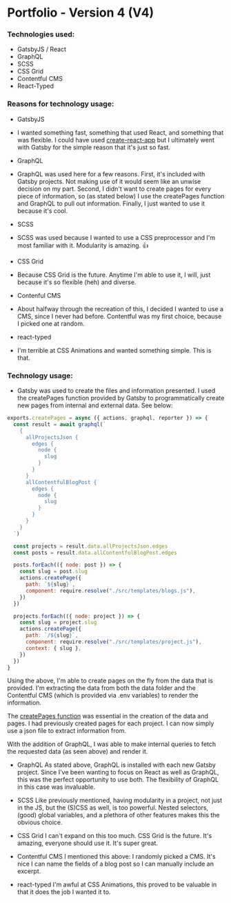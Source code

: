 # Portfolio - Version 4 (V4)

### Technologies used:

- GatsbyJS / React
- GraphQL
- SCSS
- CSS Grid
- Contentful CMS
- React-Typed

### Reasons for technology usage:

- GatsbyJS
- I wanted something fast, something that used React, and something that was flexible. I could have used [create-react-app](https://facebook.github.io/create-react-app/docs/getting-started) but I ultimately went with Gatsby for the simple reason that it's just so fast.

- GraphQL
- GraphQL was used here for a few reasons. First, it's included with Gatsby projects. Not making use of it would seem like an unwise decision on my part. Second, I didn't want to create pages for every piece of information, so (as stated below) I use the createPages function and GraphQL to pull out information. Finally, I just wanted to use it because it's cool.

- SCSS
- SCSS was used because I wanted to use a CSS preprocessor and I'm most familiar with it. Modularity is amazing. :thumbsup:

- CSS Grid
- Because CSS Grid is the future. Anytime I'm able to use it, I will, just because it's so flexible (heh) and diverse.

- Contenful CMS
- About halfway through the recreation of this, I decided I wanted to use a CMS, since I never had before. Contentful was my first choice, because I picked one at random.

- react-typed
- I'm terrible at CSS Animations and wanted something simple. This is that.

### Technology usage:

- Gatsby was used to create the files and information presented. I used the createPages function provided by Gatsby to programmatically create new pages from internal and external data. See below:

```javascript
exports.createPages = async ({ actions, graphql, reporter }) => {
  const result = await graphql(`
    {
      allProjectsJson {
        edges {
          node {
            slug
          }
        }
      }
      allContentfulBlogPost {
        edges {
          node {
            slug
          }
        }
      }
    }
  `)

  const projects = result.data.allProjectsJson.edges
  const posts = result.data.allContentfulBlogPost.edges

  posts.forEach(({ node: post }) => {
    const slug = post.slug
    actions.createPage({
      path: `${slug}`,
      component: require.resolve("./src/templates/blogs.js"),
    })
  })

  projects.forEach(({ node: project }) => {
    const slug = project.slug
    actions.createPage({
      path: `/${slug}`,
      component: require.resolve("./src/templates/project.js"),
      context: { slug },
    })
  })
}
```

Using the above, I'm able to create pages on the fly from the data that is provided. I'm extracting the data from both the data folder and the Contentful CMS (which is provided via .env variables) to render the information.

The [createPages function](https://www.gatsbyjs.org/docs/node-apis/) was essential in the creation of the data and pages. I had previously created pages for each project. I can now simply use a json file to extract information from.

With the addition of GraphQL, I was able to make internal queries to fetch the requested data (as seen above) and render it.

- GraphQL
  As stated above, GraphQL is installed with each new Gatsby project. Since I've been wanting to focus on React as well as GraphQL, this was the perfect opportunity to use both. The flexibility of GraphQL in this case was invaluable.

- SCSS
  Like previously mentioned, having modularity in a project, not just in the JS, but the (S)CSS as well, is too powerful. Nested selectors, (good) global variables, and a plethora of other features makes this the obvious choice.

- CSS Grid
  I can't expand on this too much. CSS Grid is the future. It's amazing, everyone should use it. It's super great.

- Contentful CMS
  I mentioned this above: I randomly picked a CMS. It's nice I can name the fields of a blog post so I can manually include an excerpt.

- react-typed
  I'm awful at CSS Animations, this proved to be valuable in that it does the job I wanted it to.
